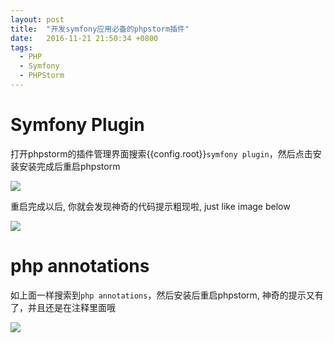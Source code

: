 ```yaml
---
layout: post
title:  "开发symfony应用必备的phpstorm插件"
date:   2016-11-21 21:50:34 +0800
tags:
  - PHP
  - Symfony
  - PHPStorm
---
```


# Symfony Plugin  

打开phpstorm的插件管理界面搜索{{config.root}}`symfony plugin`，然后点击安装安装完成后重启phpstorm  

![](/images/20161117/gif1.gif)

重启完成以后, 你就会发现神奇的代码提示粗现啦, just like image below  

![](/images/20161117/gif2.gif)

# php annotations  

如上面一样搜索到`php annotations`，然后安装后重启phpstorm, 神奇的提示又有了，并且还是在注释里面哦

![](/images/20161117/gif3.gif)
